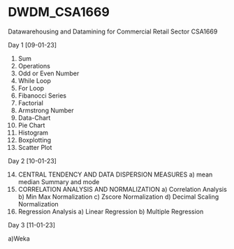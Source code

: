 # DWDM_CSA1669
Datawarehousing and Datamining for Commercial Retail Sector CSA1669

Day 1 [09-01-23]
1. Sum 
2. Operations
3. Odd or Even Number
4. While Loop
5. For Loop
6. Fibanocci Series
7. Factorial
8. Armstrong Number
9. Data-Chart
10. Pie Chart
11. Histogram
12. Boxplotting
13. Scatter Plot

Day 2 [10-01-23]

14. CENTRAL TENDENCY AND DATA DISPERSION MEASURES
  a) mean median Summary and mode
15. CORRELATION ANALYSIS AND NORMALIZATION 
  a) Correlation Analysis
  b) Min Max Normalization
  c) Zscore Normalization
  d) Decimal Scaling Normalization
16. Regression Analysis
  a) Linear Regression
  b) Multiple Regression
  
Day 3 [11-01-23]

  a)Weka
 
 

